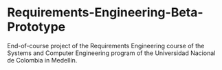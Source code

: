 # Requirements-Engineering-Beta-Prototype
End-of-course project of the Requirements Engineering course of the Systems and Computer Engineering program of the Universidad Nacional de Colombia in Medellín.
